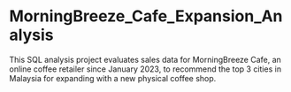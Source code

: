 # MorningBreeze_Cafe_Expansion_Analysis
This SQL analysis project evaluates sales data for MorningBreeze Cafe, an online coffee retailer since January 2023, to recommend the top 3 cities in Malaysia for expanding with a new physical coffee shop.
